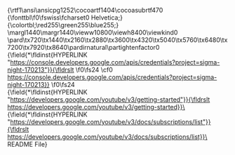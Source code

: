 {\rtf1\ansi\ansicpg1252\cocoartf1404\cocoasubrtf470
{\fonttbl\f0\fswiss\fcharset0 Helvetica;}
{\colortbl;\red255\green255\blue255;}
\margl1440\margr1440\vieww10800\viewh8400\viewkind0
\pard\tx720\tx1440\tx2160\tx2880\tx3600\tx4320\tx5040\tx5760\tx6480\tx7200\tx7920\tx8640\pardirnatural\partightenfactor0
{\field{\*\fldinst{HYPERLINK "https://console.developers.google.com/apis/credentials?project=sigma-night-170213"}}{\fldrslt 
\f0\fs24 \cf0 https://console.developers.google.com/apis/credentials?project=sigma-night-170213}}
\f0\fs24 \
{\field{\*\fldinst{HYPERLINK "https://developers.google.com/youtube/v3/getting-started"}}{\fldrslt https://developers.google.com/youtube/v3/getting-started}}\
{\field{\*\fldinst{HYPERLINK "https://developers.google.com/youtube/v3/docs/subscriptions/list"}}{\fldrslt https://developers.google.com/youtube/v3/docs/subscriptions/list}}\
\
README File}